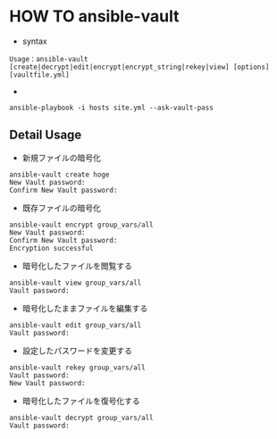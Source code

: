 # HOW TO ansible-vault

* syntax

```
Usage：ansible-vault [create|decrypt|edit|encrypt|encrypt_string|rekey|view] [options] [vaultfile.yml]
```

* 

```
ansible-playbook -i hosts site.yml --ask-vault-pass
```

## Detail Usage

* 新規ファイルの暗号化

```
ansible-vault create hoge
New Vault password:
Confirm New Vault password:
```

* 既存ファイルの暗号化

```
ansible-vault encrypt group_vars/all
New Vault password:
Confirm New Vault password:
Encryption successful
```

* 暗号化したファイルを閲覧する

```
ansible-vault view group_vars/all
Vault password:
```

* 暗号化したままファイルを編集する

```
ansible-vault edit group_vars/all
Vault password:
```

* 設定したパスワードを変更する

```
ansible-vault rekey group_vars/all
Vault password:
New Vault password:
```

* 暗号化したファイルを復号化する

```
ansible-vault decrypt group_vars/all
Vault password:
```
